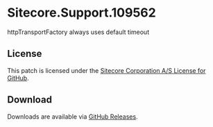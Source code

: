 # Sitecore.Support.109562
httpTransportFactory always uses default timeout

## License  
This patch is licensed under the [Sitecore Corporation A/S License for GitHub](https://github.com/sitecoresupport/Sitecore.Support.109562/blob/master/LICENSE).  

## Download  
Downloads are available via [GitHub Releases](https://github.com/sitecoresupport/Sitecore.Support.109562/releases).  
